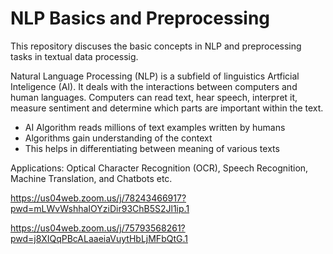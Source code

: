 # NLP Basics and Preprocessing 
This repository discuses the basic concepts in NLP and preprocessing tasks in textual data processig.

Natural Language Processing (NLP) is a subfield of linguistics Artficial Inteligence (AI). It deals with the interactions between computers and human languages. Computers can read text, hear speech, interpret it, measure sentiment and determine which parts are important within the text.

- AI Algorithm reads millions of text examples written by humans
- Algorithms gain understanding of the context
- This helps in differentiating between meaning of various texts

Applications: Optical Character Recognition (OCR), Speech Recognition, Machine Translation, and Chatbots etc.

https://us04web.zoom.us/j/78243466917?pwd=mLWvWshhaIOYziDir93ChB5S2Jl1ip.1

https://us04web.zoom.us/j/75793568261?pwd=j8XIQqPBcALaaeiaVuytHbLjMFbQtG.1
